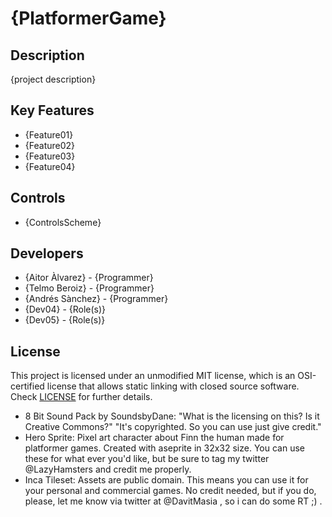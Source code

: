 # {PlatformerGame}

## Description

{project description}

## Key Features

 - {Feature01}
 - {Feature02}
 - {Feature03}
 - {Feature04}
 
## Controls

 - {ControlsScheme}

## Developers

 - {Aitor Àlvarez} - {Programmer}
 - {Telmo Beroiz} - {Programmer}
 - {Andrés Sànchez} - {Programmer}
 - {Dev04} - {Role(s)}
 - {Dev05} - {Role(s)}

## License

This project is licensed under an unmodified MIT license, which is an OSI-certified license that allows static linking with closed source software. Check [LICENSE](LICENSE) for further details.

 - 8 Bit Sound Pack by SoundsbyDane: "What is the licensing on this? Is it Creative Commons?" "It's copyrighted. So you can use just give credit."
 - Hero Sprite: Pixel art character about Finn the human made for platformer games. Created with aseprite in 32x32 size. You can use these for what ever you'd like, but be sure to tag my twitter @LazyHamsters and credit me properly. 
 - Inca Tileset: Assets are public domain. This means you can use it for your personal and commercial games. No credit needed, but if you do, please, let me know via twitter at @DavitMasia , so i can do some RT ;) .
 


